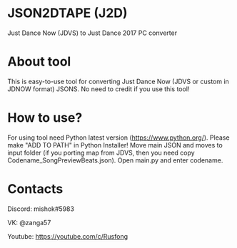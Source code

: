 # JSON2DTAPE (J2D)
Just Dance Now (JDVS) to Just Dance 2017 PC converter

# About tool
This is easy-to-use tool for converting Just Dance Now (JDVS or custom in JDNOW format) JSONS. No need to credit if you use this tool!

# How to use?
For using tool need Python latest version (https://www.python.org/). Please make "ADD TO PATH" in Python Installer! Move main JSON and moves to input folder (if you porting map from JDVS, then you need copy Codename_SongPreviewBeats.json). Open main.py and enter codename.

# Contacts
Discord: mishok#5983

VK: @zanga57

Youtube: https://youtube.com/c/Rusfong
